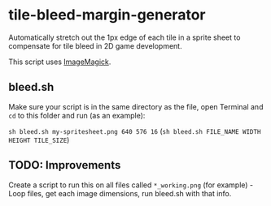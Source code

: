 # tile-bleed-margin-generator
Automatically stretch out the 1px edge of each tile in a sprite sheet to compensate for tile bleed in 2D game development.

This script uses [ImageMagick](https://imagemagick.org/script/download.php).

## bleed.sh

Make sure your script is in the same directory as the file, open Terminal and `cd` to this folder and run (as an example):

`sh bleed.sh my-spritesheet.png 640 576 16` (`sh bleed.sh FILE_NAME WIDTH HEIGHT TILE_SIZE`)

## TODO: Improvements

Create a script to run this on all files called `*_working.png` (for example) - Loop files, get each image dimensions, run bleed.sh with that info.